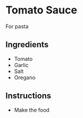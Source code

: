 # Tomato Sauce
For pasta

## Ingredients
* Tomato
* Garlic
* Salt
* Oregano


## Instructions
* Make the food
